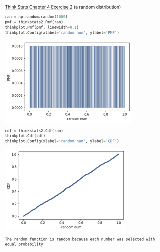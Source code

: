 [Think Stats Chapter 4 Exercise 2](http://greenteapress.com/thinkstats2/html/thinkstats2005.html#toc41) (a random distribution)

```python
ran = np.random.random(1000)
pmf = thinkstats2.Pmf(ran)
thinkplot.Pmf(pmf, linewidth=0.1)
thinkplot.Config(xlabel='random num', ylabel='PMF')
```
![alt text](https://github.com/badderc/dsp/blob/master/statistics/stat_ex4_2_plot1.png)

```python
cdf = thinkstats2.Cdf(ran)
thinkplot.Cdf(cdf)
thinkplot.Config(xlabel='random num', ylabel='CDF')
```
![alt text](https://github.com/badderc/dsp/blob/master/statistics/stat_ex4_2_plot2.png)

```
The random function is random because each number was selected with equal probability
```

